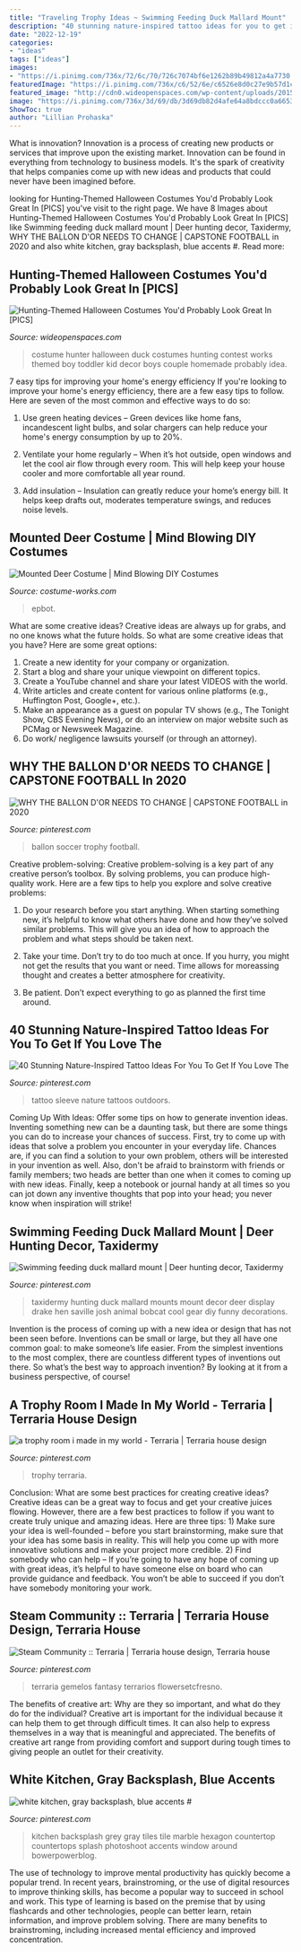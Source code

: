 ```yaml
---
title: "Traveling Trophy Ideas ~ Swimming Feeding Duck Mallard Mount"
description: "40 stunning nature-inspired tattoo ideas for you to get if you love the"
date: "2022-12-19"
categories:
- "ideas"
tags: ["ideas"]
images:
- "https://i.pinimg.com/736x/72/6c/70/726c7074bf6e1262b89b49812a4a7730.jpg"
featuredImage: "https://i.pinimg.com/736x/c6/52/6e/c6526e8d0c27e9b57d1c10fe645a9dbd.jpg"
featured_image: "http://cdn0.wideopenspaces.com/wp-content/uploads/2015/10/Hunter-Costume.jpg"
image: "https://i.pinimg.com/736x/3d/69/db/3d69db82d4afe64a8bdccc0a66533957--mallard-ducks.jpg"
ShowToc: true
author: "Lillian Prohaska"
---
```



What is innovation?
Innovation is a process of creating new products or services that improve upon the existing market. Innovation can be found in everything from technology to business models. It's the spark of creativity that helps companies come up with new ideas and products that could never have been imagined before.

	

		
looking for Hunting-Themed Halloween Costumes You&#039;d Probably Look Great In [PICS] you've visit to the right page. We have 8 Images about Hunting-Themed Halloween Costumes You&#039;d Probably Look Great In [PICS] like Swimming feeding duck mallard mount | Deer hunting decor, Taxidermy, WHY THE BALLON D&#039;OR NEEDS TO CHANGE | CAPSTONE FOOTBALL in 2020 and also white kitchen, gray backsplash, blue accents #. Read more:
		
    
## Hunting-Themed Halloween Costumes You&#039;d Probably Look Great In [PICS]

<img loading=lazy src="http://cdn0.wideopenspaces.com/wp-content/uploads/2015/10/Hunter-Costume.jpg" onerror="this.onerror=null;this.src='https://tse2.mm.bing.net/th?id=OIP.ZOcHbwiT9hjrGLG2QSKUzAHaMT&amp;pid=15.1';" alt="Hunting-Themed Halloween Costumes You&#039;d Probably Look Great In [PICS]">

_Source: wideopenspaces.com_

>costume hunter halloween duck costumes hunting contest works themed boy toddler kid decor boys couple homemade probably idea. 

	

7 easy tips for improving your home's energy efficiency
If you're looking to improve your home's energy efficiency, there are a few easy tips to follow. Here are seven of the most common and effective ways to do so:
1) Use green heating devices – Green devices like home fans, incandescent light bulbs, and solar chargers can help reduce your home's energy consumption by up to 20%.

2) Ventilate your home regularly – When it’s hot outside, open windows and let the cool air flow through every room. This will help keep your house cooler and more comfortable all year round.

3) Add insulation – Insulation can greatly reduce your home’s energy bill. It helps keep drafts out, moderates temperature swings, and reduces noise levels.

    
## Mounted Deer Costume | Mind Blowing DIY Costumes

<img loading=lazy src="https://photos.costume-works.com/full/mounted_deer.jpg" onerror="this.onerror=null;this.src='https://tse2.mm.bing.net/th?id=OIP.CwRjmg4sbxmOs0byuVPd2gHaJ3&amp;pid=15.1';" alt="Mounted Deer Costume | Mind Blowing DIY Costumes">

_Source: costume-works.com_

>epbot. 

	

What are some creative ideas?
Creative ideas are always up for grabs, and no one knows what the future holds. So what are some creative ideas that you have? Here are some great options: 
1. Create a new identity for your company or organization.
2. Start a blog and share your unique viewpoint on different topics.
3. Create a YouTube channel and share your latest VIDEOS with the world. 
4. Write articles and create content for various online platforms (e.g., Huffington Post, Google+, etc.). 
5. Make an appearance as a guest on popular TV shows (e.g., The Tonight Show, CBS Evening News), or do an interview on major website such as PCMag or Newsweek Magazine. 
6. Do work/ negligence lawsuits yourself (or through an attorney).

    
## WHY THE BALLON D&#039;OR NEEDS TO CHANGE | CAPSTONE FOOTBALL In 2020

<img loading=lazy src="https://i.pinimg.com/736x/72/6c/70/726c7074bf6e1262b89b49812a4a7730.jpg" onerror="this.onerror=null;this.src='https://tse3.mm.bing.net/th?id=OIP.lpNcvoZT9OUlSCs8RNBajQAAAA&amp;pid=15.1';" alt="WHY THE BALLON D&#039;OR NEEDS TO CHANGE | CAPSTONE FOOTBALL in 2020">

_Source: pinterest.com_

>ballon soccer trophy football. 

	

Creative problem-solving:
Creative problem-solving is a key part of any creative person’s toolbox. By solving problems, you can produce high-quality work. Here are a few tips to help you explore and solve creative problems:
1) Do your research before you start anything. When starting something new, it’s helpful to know what others have done and how they’ve solved similar problems. This will give you an idea of how to approach the problem and what steps should be taken next.

2) Take your time. Don’t try to do too much at once. If you hurry, you might not get the results that you want or need. Time allows for moreassing thought and creates a better atmosphere for creativity.

3) Be patient. Don’t expect everything to go as planned the first time around.

    
## 40 Stunning Nature-Inspired Tattoo Ideas For You To Get If You Love The

<img loading=lazy src="https://i.pinimg.com/736x/90/54/58/9054586b1eea8716fa2c01ab5f4337c9.jpg" onerror="this.onerror=null;this.src='https://tse2.mm.bing.net/th?id=OIP.LrYEpifzf1FarwlPQBRUwgHaK4&amp;pid=15.1';" alt="40 Stunning Nature-Inspired Tattoo Ideas For You To Get If You Love The">

_Source: pinterest.com_

>tattoo sleeve nature tattoos outdoors. 

	

Coming Up With Ideas: Offer some tips on how to generate invention ideas.
Inventing something new can be a daunting task, but there are some things you can do to increase your chances of success. First, try to come up with ideas that solve a problem you encounter in your everyday life. Chances are, if you can find a solution to your own problem, others will be interested in your invention as well. Also, don't be afraid to brainstorm with friends or family members; two heads are better than one when it comes to coming up with new ideas. Finally, keep a notebook or journal handy at all times so you can jot down any inventive thoughts that pop into your head; you never know when inspiration will strike!

    
## Swimming Feeding Duck Mallard Mount | Deer Hunting Decor, Taxidermy

<img loading=lazy src="https://i.pinimg.com/736x/3d/69/db/3d69db82d4afe64a8bdccc0a66533957--mallard-ducks.jpg" onerror="this.onerror=null;this.src='https://tse4.mm.bing.net/th?id=OIP._hkAHb68ovC7-Mrr7KKK-AHaNK&amp;pid=15.1';" alt="Swimming feeding duck mallard mount | Deer hunting decor, Taxidermy">

_Source: pinterest.com_

>taxidermy hunting duck mallard mounts mount decor deer display drake hen saville josh animal bobcat cool gear diy funny decorations. 

	

Invention is the process of coming up with a new idea or design that has not been seen before. Inventions can be small or large, but they all have one common goal: to make someone’s life easier. From the simplest inventions to the most complex, there are countless different types of inventions out there. So what’s the best way to approach invention? By looking at it from a business perspective, of course!

    
## A Trophy Room I Made In My World - Terraria | Terraria House Design

<img loading=lazy src="https://i.pinimg.com/736x/c6/52/6e/c6526e8d0c27e9b57d1c10fe645a9dbd.jpg" onerror="this.onerror=null;this.src='https://tse4.mm.bing.net/th?id=OIP.tpn52dvK37ZTCJenKDV3iQHaKQ&amp;pid=15.1';" alt="a trophy room i made in my world - Terraria | Terraria house design">

_Source: pinterest.com_

>trophy terraria. 

	

Conclusion: What are some best practices for creating creative ideas?
Creative ideas can be a great way to focus and get your creative juices flowing. However, there are a few best practices to follow if you want to create truly unique and amazing ideas. Here are three tips: 1) Make sure your idea is well-founded – before you start brainstorming, make sure that your idea has some basis in reality. This will help you come up with more innovative solutions and make your project more credible. 2) Find somebody who can help – If you’re going to have any hope of coming up with great ideas, it’s helpful to have someone else on board who can provide guidance and feedback. You won’t be able to succeed if you don’t have somebody monitoring your work.

    
## Steam Community :: Terraria | Terraria House Design, Terraria House

<img loading=lazy src="https://i.pinimg.com/736x/8b/f3/b7/8bf3b7f9b21c6ce83c40f76ef2f713ac.jpg" onerror="this.onerror=null;this.src='https://tse3.mm.bing.net/th?id=OIP.D2lK9WvEtcmGq0TkVfOhBgHaEK&amp;pid=15.1';" alt="Steam Community :: Terraria | Terraria house design, Terraria house">

_Source: pinterest.com_

>terraria gemelos fantasy terrarios flowersetcfresno. 

	

The benefits of creative art: Why are they so important, and what do they do for the individual?
Creative art is important for the individual because it can help them to get through difficult times. It can also help to express themselves in a way that is meaningful and appreciated. The benefits of creative art range from providing comfort and support during tough times to giving people an outlet for their creativity.

    
## White Kitchen, Gray Backsplash, Blue Accents #

<img loading=lazy src="https://i.pinimg.com/736x/cc/55/cc/cc55cc8e0edd56e76d3a174f3ea386c1.jpg" onerror="this.onerror=null;this.src='https://tse3.mm.bing.net/th?id=OIP.J3BKvuvQs0Myg9aoF9of-wHaLH&amp;pid=15.1';" alt="white kitchen, gray backsplash, blue accents #">

_Source: pinterest.com_

>kitchen backsplash grey gray tiles tile marble hexagon countertop countertops splash photoshoot accents window around bowerpowerblog. 

	

The use of technology to improve mental productivity has quickly become a popular trend. In recent years, brainstroming, or the use of digital resources to improve thinking skills, has become a popular way to succeed in school and work. This type of learning is based on the premise that by using flashcards and other technologies, people can better learn, retain information, and improve problem solving. There are many benefits to brainstroming, including increased mental efficiency and improved concentration.

